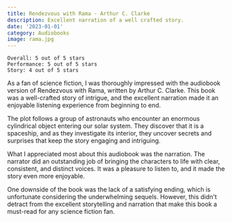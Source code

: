 ```yaml
---
title: Rendezvous with Rama - Arthur C. Clarke
description: Excellent narration of a well crafted story.
date: '2023-01-01'
category: Audiobooks
image: rama.jpg
---
```


```
Overall: 5 out of 5 stars
Performance: 5 out of 5 stars
Story: 4 out of 5 stars
```

As a fan of science fiction, I was thoroughly impressed with the audiobook version of Rendezvous with Rama, written by Arthur C. Clarke. This book was a well-crafted story of intrigue, and the excellent narration made it an enjoyable listening experience from beginning to end.

The plot follows a group of astronauts who encounter an enormous cylindrical object entering our solar system. They discover that it is a spaceship, and as they investigate its interior, they uncover secrets and surprises that keep the story engaging and intriguing.

What I appreciated most about this audiobook was the narration. The narrator did an outstanding job of bringing the characters to life with clear, consistent, and distinct voices. It was a pleasure to listen to, and it made the story even more enjoyable.

One downside of the book was the lack of a satisfying ending, which is unfortunate considering the underwhelming sequels. However, this didn't detract from the excellent storytelling and narration that make this book a must-read for any science fiction fan.